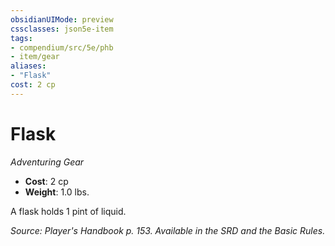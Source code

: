 ```yaml
---
obsidianUIMode: preview
cssclasses: json5e-item
tags:
- compendium/src/5e/phb
- item/gear
aliases: 
- "Flask"
cost: 2 cp
---
```

# Flask
*Adventuring Gear*  

- **Cost**: 2 cp
- **Weight**: 1.0 lbs.

A flask holds 1 pint of liquid.

*Source: Player's Handbook p. 153. Available in the SRD and the Basic Rules.*
